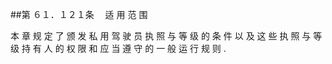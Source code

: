 ##第 ６１．１２１条 　适 用 范 围

本 章 规 定 了 颁 发 私 用 驾 驶 员 执 照 与 等 级 的 条 件 以 及 这 些 执 照 与 等 级 持 有 人 的 权 限 和 应 当 遵 守 的 一 般 运 行 规 则 .
